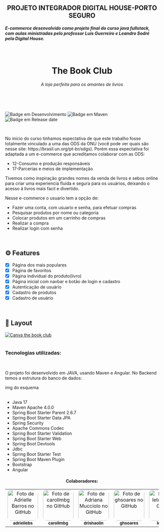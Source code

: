 <h2 align="center">PROJETO INTEGRADOR DIGITAL HOUSE-PORTO SEGURO</h2>
    <h5>E-commerce desenvolvido como projeto final do curso java fullstack, com aulas ministradas pelo professor Luis Guerreiro e Leandro Sodré pela Digital House.</h5>
<br>

<div>
    <h1 align="center">The Book Club</h1>
    <h6 align="center">A loja perfeita para os amantes de livros</h6>
</div>
<br><br>

![Badge em Desenvolvimento](http://img.shields.io/static/v1?label=STATUS&message=EM%20DESENVOLVIMENTO&color=blue&?style=plastic=appveyor)
![Badge em Maven](http://img.shields.io/static/v1?label=Maven%20version&message=4.0.0&color=blue&?style=plastic=appveyor)
![Badge em Release date](http://img.shields.io/static/v1?label=release&message=Julho&color=blue&s?style=plastic=appveyor)


<br>

<div>
   
<p>No inicio do curso tinhamos expectativa de que este trabalho fosse totalmente vinculado a uma das ODS da ONU (você pode ver quais são nesse site: https://brasil.un.org/pt-br/sdgs). Porém essa expectativa foi adaptada a um e-commerce que acreditamos colaborar com as ODS:
<ul>
    <li>12-Consumo e produção responsáveis</li>
    <li>17-Parcerias e meios de implementação</li>
</ul>

<p>Tivemos como inspiração grandes nomes da venda de livros e sebos online para criar uma experiencia fluida e segura para os usuários, deixando o acesso á livros mais facil e divertido.
</p>
<p>
    Nesse e-commerce o usuario tem a opção de:
    <ul>
        <li>Fazer uma conta, com usuario e senha, para efetuar compras</li>
        <li>Pesquisar produtos por nome ou categoria</li>
        <li>Colocar produtos em um carrinho de compras</li>
        <li>Realizar a compra</li>
        <li>Realizar login com senha</li>
    </ul>    
</p>
</div>

<div>
<br>

## ⚙️ Features

- [x] Página dos mais populares
- [x] Página de favoritos
- [x] Página individual do produto(livro)
- [x] Página inicial com navbar e botão de login e cadastro
- [x] Autenticação de usuário 
- [x] Cadastro de produtos 
- [x] Cadastro de usuário

<br>

## 🎨 Layout



<a href="https://www.canva.com/design/DAE_7eqkEPE/OdpUXJiGBeoW8eYczJAOKw/view?website#4:inicio">
  <img alt="Canva the book club" src="http://img.shields.io/static/v1?label=Layout&message=Canva&color=blue&s?style=plastic=appveyor">
</a>
<br><br>

<div>
 <h3 >Tecnologias utilizadas:</h3>
 <br>
<p>
    O projeto foi desenvolvido em JAVA, usando Maven e Angular. No Backend temos a estrutura do banco de dados:
</p>  
    img do esquema
</div> 
<br>

<div>
   
<ul>
        <li>Java 17</li>
        <li> Maven Apache 4.0.0</li>
        <li> Spring Boot Starter Parent 2.6.7</li>
        <li> Spring Boot Starter Data JPA</li>
        <li> Spring Security</li>
        <li>Apache Commons Codec</li>
        <li>Spring Boot Starter Validation</li>
        <li>Spring Boot Starter Web</li>
        <li>Spring Boot Devtools</li>
        <li>Jdbc</li>
        <li>Spring Boot Starter Test </li>
        <li>Spring Boot Maven Plugin</li>
        <li>Bootstrap</li>
        <li>Angular</li>
</ul>
</div>

<h4 align="center">Colaboradores: </h4>

<table>
<tr>
<td align="center"><a href="https://github.com/adriellebs"><img style="border-radius: 10%;" src="https://avatars.githubusercontent.com/u/99371469?v=4" width="100px;" alt="Foto de Adrielle Barros no GitHub"/><br /><sub><b>adriellebs</b></sub></a><br /></td>

<td align="center"><a href="https://github.com/carollmbg"><img style="border-radius:10%;" src="https://avatars.githubusercontent.com/u/51660899?v=4" width="100px;" alt="Foto de carollmbg no GitHub"/><br /><sub><b>carollmbg</b></sub></a><br /></td>

<td align="center"><a href="https://github.com/drishaolin"><img style="border-radius: 10%;" src="https://avatars.githubusercontent.com/u/81246626?v=4" width="100px;" alt="Foto de Adriana Mucciolo no GitHub"/><br /><sub><b>drishaolin</b></sub></a><br /></td>

<td align="center"><a href="https://github.com/ghsoares"><img style="border-radius: 10%;" src="https://avatars.githubusercontent.com/u/43936806?v=4" width="100px;" alt="Foto de ghsoares no GitHub"/><br /><sub><b>ghsoares</b></sub></a><br /></td>


<td align="center"><a href="https://github.com/letoffoli"><img style="border-radius: 10%;" src="https://avatars.githubusercontent.com/u/100161664?v=4" width="100px;" alt="Foto de letoffoli no GitHub"/><br /><sub><b>letoffoli</b></sub></a><br /></td>

<td align="center"><a href="https://github.com/luanatenguan"><img style="border-radius: 10%;" src="https://avatars.githubusercontent.com/u/99658695?v=4" width="100px;" alt="Foto de luanatenguan no GitHub"/><br /><sub><b>luanatenguan</b></sub></a><br /></td>
 

<td align="center"><a href="https://github.com/Temgi"><img style="border-radius: 10%;" src="https://avatars.githubusercontent.com/u/8334174?v=4" width="100px;" alt="Foto de Rui Temgi Saraiva Azevedo no GitHub"/><br /><sub><b>Temgi</b></sub></a><br /></td>

</tr>
</table>
